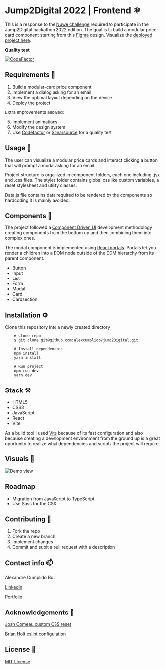 # Jump2Digital 2022 | Frontend ⚛

This is a response to the [Nuwe challenge](https://nuwe.io/dev/challenges/jump2digital2022-frontend) required to participate in the Jump2Digital hackathon 2022 edition. The goal is to build a modular price-card component starting from this [Figma](https://www.figma.com/file/8DTsCBsanZ0OEoLdiY1qzW?node-id=4:194) design. Visualize the [deployed project here](https://jump2-digital.vercel.app/).

**Quality test**

[![CodeFactor](https://www.codefactor.io/repository/github/alexcumplido/jump2digital/badge)](https://www.codefactor.io/repository/github/alexcumplido/jump2digital)

## Requirements 🎯

1. Build a modular-card price component
2. Implement a dialog asking for an email
3. View the optimal layout depending on the device
4. Deploy the project

Extra improvements allowed:

5. Implement animations
6. Modify the design system
7. Use [Codefactor](https://www.codefactor.io/) or [Sonarsource](https://www.sonarsource.com/) for a quality test

## Usage 📝

The user can visualize a modular price cards and interact clicking a button that will prompt a modal asking for an email.

Project structure is organized in component folders, each one including .jsx and .css files. The styles folder contains global css like custom variables, a reset stylesheet and utility classes.

Data.js file contains data required to be rendered by the components so hardcoding it is mainly avoided.

## Components 🧬

The project followed a [Component Driven UI](https://www.componentdriven.org/) development methodology creating components from the bottom up and then combining them into complex ones.

The modal component is implemented using [React portals](https://reactjs.org/docs/portals.html). Portals let you render a children into a DOM node outside of the DOM hierarchy from its parent component.

- Button
- Input
- List
- Form
- Modal
- Card
- Cardsection

## Installation ⚙️

Clone this repository into a newly created directory

```shell
    # Clone repo
    $ git clone git@github.com:alexcumplido/jump2Digital.git
```

```shell
    # Install dependencies
    npm install
    yarn install
```

```shell
    # Run project
    npm run dev
    yarn dev
```

## Stack ⚒️

- HTML5
- CSS3
- JavaScript
- React
- Vite

As a build tool I used [Vite](https://vitejs.dev/) because of its fast configuration and also because creating a development environment from the ground up is a great oportunity to realize what dependencies and scripts the project will require.

## Visuals 👀

![Demo view](./src/assets/jump2Digital.gif)

## Roadmap

- Migration from JavaScript to TypeScript
- Use Sass for the CSS

## Contributing 🙌

1. Fork the repo
2. Create a new branch
3. Implement changes
4. Commit and subit a pull request with a description

## Contact info 📫

Alexandre Cumplido Bou

[Linkedin](https://www.linkedin.com/in/alexandrecb/)

[Portfolio](https://alexcumplido.github.io/portfolio/)

## Acknowledgements 🙏

[Josh Comeau custom CSS reset](https://www.joshwcomeau.com/css/custom-css-reset/)

[Brian Holt eslint configuration](https://github.com/btholt/citr-v8-project/blob/main/03-jsx/.eslintrc.json)

## License 📃

[MIT License](https://opensource.org/licenses/MIT)
